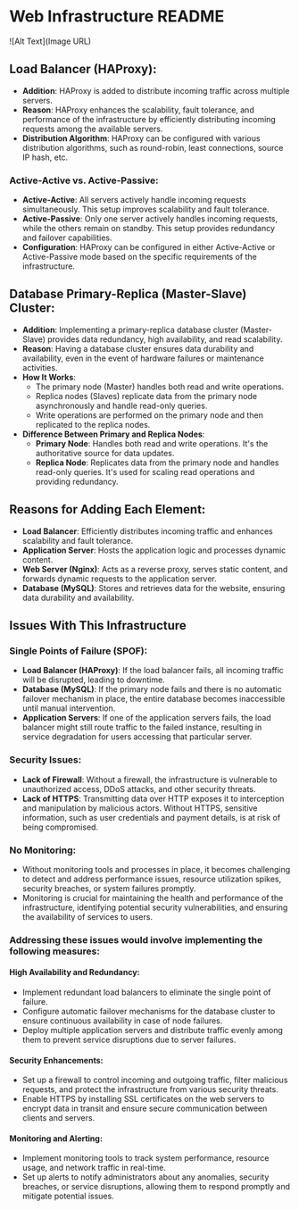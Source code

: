 # Web Infrastructure README
![Alt Text](Image URL)

## Load Balancer (HAProxy):

- **Addition**: HAProxy is added to distribute incoming traffic across multiple servers.
- **Reason**: HAProxy enhances the scalability, fault tolerance, and performance of the infrastructure by efficiently distributing incoming requests among the available servers.
- **Distribution Algorithm**: HAProxy can be configured with various distribution algorithms, such as round-robin, least connections, source IP hash, etc.

### Active-Active vs. Active-Passive:

- **Active-Active**: All servers actively handle incoming requests simultaneously. This setup improves scalability and fault tolerance.
- **Active-Passive**: Only one server actively handles incoming requests, while the others remain on standby. This setup provides redundancy and failover capabilities.
- **Configuration**: HAProxy can be configured in either Active-Active or Active-Passive mode based on the specific requirements of the infrastructure.

## Database Primary-Replica (Master-Slave) Cluster:

- **Addition**: Implementing a primary-replica database cluster (Master-Slave) provides data redundancy, high availability, and read scalability.
- **Reason**: Having a database cluster ensures data durability and availability, even in the event of hardware failures or maintenance activities.
- **How It Works**:
  - The primary node (Master) handles both read and write operations.
  - Replica nodes (Slaves) replicate data from the primary node asynchronously and handle read-only queries.
  - Write operations are performed on the primary node and then replicated to the replica nodes.
- **Difference Between Primary and Replica Nodes**:
  - **Primary Node**: Handles both read and write operations. It's the authoritative source for data updates.
  - **Replica Node**: Replicates data from the primary node and handles read-only queries. It's used for scaling read operations and providing redundancy.

## Reasons for Adding Each Element:

- **Load Balancer**: Efficiently distributes incoming traffic and enhances scalability and fault tolerance.
- **Application Server**: Hosts the application logic and processes dynamic content.
- **Web Server (Nginx)**: Acts as a reverse proxy, serves static content, and forwards dynamic requests to the application server.
- **Database (MySQL)**: Stores and retrieves data for the website, ensuring data durability and availability.

## Issues With This Infrastructure

### Single Points of Failure (SPOF):
- **Load Balancer (HAProxy)**: If the load balancer fails, all incoming traffic will be disrupted, leading to downtime.
- **Database (MySQL)**: If the primary node fails and there is no automatic failover mechanism in place, the entire database becomes inaccessible until manual intervention.
- **Application Servers**: If one of the application servers fails, the load balancer might still route traffic to the failed instance, resulting in service degradation for users accessing that particular server.

### Security Issues:
- **Lack of Firewall**: Without a firewall, the infrastructure is vulnerable to unauthorized access, DDoS attacks, and other security threats.
- **Lack of HTTPS**: Transmitting data over HTTP exposes it to interception and manipulation by malicious actors. Without HTTPS, sensitive information, such as user credentials and payment details, is at risk of being compromised.

### No Monitoring:
- Without monitoring tools and processes in place, it becomes challenging to detect and address performance issues, resource utilization spikes, security breaches, or system failures promptly.
- Monitoring is crucial for maintaining the health and performance of the infrastructure, identifying potential security vulnerabilities, and ensuring the availability of services to users.

### Addressing these issues would involve implementing the following measures:

#### High Availability and Redundancy:
- Implement redundant load balancers to eliminate the single point of failure.
- Configure automatic failover mechanisms for the database cluster to ensure continuous availability in case of node failures.
- Deploy multiple application servers and distribute traffic evenly among them to prevent service disruptions due to server failures.

#### Security Enhancements:
- Set up a firewall to control incoming and outgoing traffic, filter malicious requests, and protect the infrastructure from various security threats.
- Enable HTTPS by installing SSL certificates on the web servers to encrypt data in transit and ensure secure communication between clients and servers.

#### Monitoring and Alerting:
- Implement monitoring tools to track system performance, resource usage, and network traffic in real-time.
- Set up alerts to notify administrators about any anomalies, security breaches, or service disruptions, allowing them to respond promptly and mitigate potential issues.


